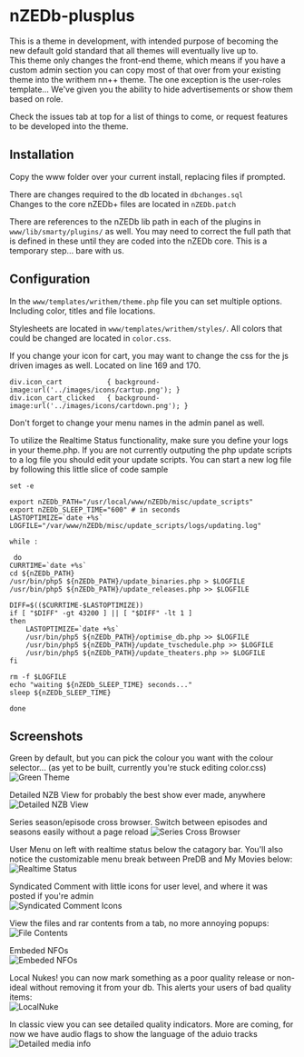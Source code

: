 nZEDb-plusplus
================

This is a theme in development, with intended purpose of becoming the new default gold standard that all themes will eventually live up to.  
This theme only changes the front-end theme, which means if you have a custom admin section you can copy most of that over from your existing theme into the writhem nn++ theme. The one exception is the user-roles template... We've given you the ability to hide advertisements or show them based on role. 

Check the issues tab at top for a list of things to come, or request features to be developed into the theme.

Installation
------------

Copy the www folder over your current install, replacing files if prompted.

There are changes required to the db located in `dbchanges.sql`  
Changes to the core nZEDb+ files are located in `nZEDb.patch`  

There are references to the nZEDb lib path in each of the plugins in `www/lib/smarty/plugins/` as well. You may need to correct the full path that is defined in these until they are coded into the nZEDb core. This is a temporary step... bare with us.

Configuration
-------------

In the `www/templates/writhem/theme.php` file you can set multiple options. Including color, titles and file locations.

Stylesheets are located in `www/templates/writhem/styles/`. All colors that could be changed are located in `color.css`. 

If you change your icon for cart, you may want to change the css for the js driven images as well. Located on line 169 and 170. 

    div.icon_cart           { background-image:url('../images/icons/cartup.png'); }
    div.icon_cart_clicked   { background-image:url('../images/icons/cartdown.png'); }

Don't forget to change your menu names in the admin panel as well. 

To utilize the Realtime Status functionality, make sure you define your logs in your theme.php. If you are not currently outputing the php update scripts to a log file you should edit your update scripts. You can start a new log file by following this little slice of code sample

    set -e

    export nZEDb_PATH="/usr/local/www/nZEDb/misc/update_scripts"
    export nZEDb_SLEEP_TIME="600" # in seconds
    LASTOPTIMIZE=`date +%s`
    LOGFILE="/var/www/nZEDb/misc/update_scripts/logs/updating.log"

    while :

     do
    CURRTIME=`date +%s`
    cd ${nZEDb_PATH}
    /usr/bin/php5 ${nZEDb_PATH}/update_binaries.php > $LOGFILE
    /usr/bin/php5 ${nZEDb_PATH}/update_releases.php >> $LOGFILE

    DIFF=$(($CURRTIME-$LASTOPTIMIZE))
    if [ "$DIFF" -gt 43200 ] || [ "$DIFF" -lt 1 ]
    then
        LASTOPTIMIZE=`date +%s`
        /usr/bin/php5 ${nZEDb_PATH}/optimise_db.php >> $LOGFILE
        /usr/bin/php5 ${nZEDb_PATH}/update_tvschedule.php >> $LOGFILE
        /usr/bin/php5 ${nZEDb_PATH}/update_theaters.php >> $LOGFILE
    fi

    rm -f $LOGFILE
    echo "waiting ${nZEDb_SLEEP_TIME} seconds..."
    sleep ${nZEDb_SLEEP_TIME}

    done


Screenshots
-----------

Green by default, but you can pick the colour you want with the colour selector... (as yet to be built, currently you're stuck editing color.css)  
![Green Theme](http://i.imgur.com/xsaGyJb.png)

Detailed NZB View for probably the best show ever made, anywhere   
![Detailed NZB View](http://i.imgur.com/Q4qV4MB.png)

Series season/episode cross browser. Switch between episodes and seasons easily without a page reload ![Series Cross Browser](http://i.imgur.com/JcMv8uB.png)

User Menu on left with realtime status below the catagory bar. You'll also notice the customizable menu break between PreDB and My Movies below:  
 ![Realtime Status](http://i.imgur.com/ThFb2ki.png)

Syndicated Comment with little icons for user level, and where it was posted if you're admin  
![Syndicated Comment Icons](http://i.imgur.com/LfXESTE.png)

View the files and rar contents from a tab, no more annoying popups:  
![File Contents](http://i.imgur.com/DN5bSrk.png)

Embeded NFOs  
![Embeded NFOs](http://i.imgur.com/Boj1it1.png)

Local Nukes! you can now mark something as a poor quality release or non-ideal without removing it from your db. This alerts your users of bad quality items:  
![LocalNuke](http://i.imgur.com/IoNVh8y.png)

In classic view you can see detailed quality indicators. More are coming, for now we have audio flags to show the language of the aduio tracks  
![Detailed media info](http://i.imgur.com/X6F04XA.png)
